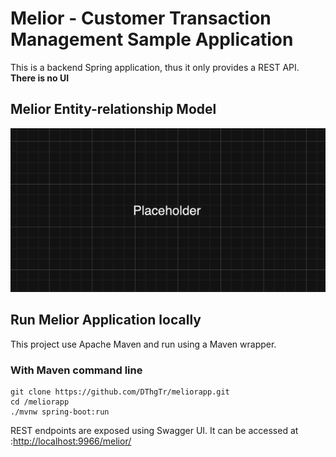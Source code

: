 # Melior - Customer Transaction Management Sample Application
This is a backend Spring application, thus it only provides a REST API. **There is no UI**

## Melior Entity-relationship Model

![melior-ermodel](meliorER.png)

## Run Melior Application locally
This project use Apache Maven and run using a Maven wrapper.
### With Maven command line
```
git clone https://github.com/DThgTr/meliorapp.git
cd /meliorapp
./mvnw spring-boot:run
```
REST endpoints are exposed using Swagger UI. It can be accessed at :[http://localhost:9966/melior/](http://localhost:9966/melior/swagger-ui.html)
